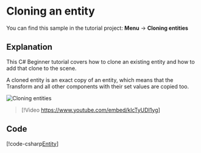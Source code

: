 # Cloning an entity
You can find this sample in the tutorial project: **Menu** &rarr; **Cloning entities** 

## Explanation
This C# Beginner tutorial covers how to clone an existing entity and how to add that clone to the scene.

A cloned entity is an exact copy of an entity, which means that the Transform and all other components with their set values are copied too.

![Cloning entities](media/cloning-entities.webp)

> [!Video https://www.youtube.com/embed/klcTyUDI1yg]

## Code
[!code-csharp[Entity](../../../../stride/samples/Tutorials/CSharpBeginner/CSharpBeginner/CSharpBeginner.Game/Code/CloneEntityDemo.cs)]
